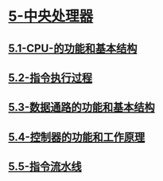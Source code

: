 # [5-中央处理器](./5-中央处理器/readme.md)

## [5.1-CPU-的功能和基本结构](./5-中央处理器/5.1-CPU-的功能和基本结构/readme.md)

## [5.2-指令执行过程](./5-中央处理器/5.2-指令执行过程/readme.md)

## [5.3-数据通路的功能和基本结构](./5-中央处理器/5.3-数据通路的功能和基本结构/readme.md)

## [5.4-控制器的功能和工作原理](./5-中央处理器/5.4-控制器的功能和工作原理/readme.md)

## [5.5-指令流水线](./5-中央处理器/5.5-指令流水线/readme.md)
